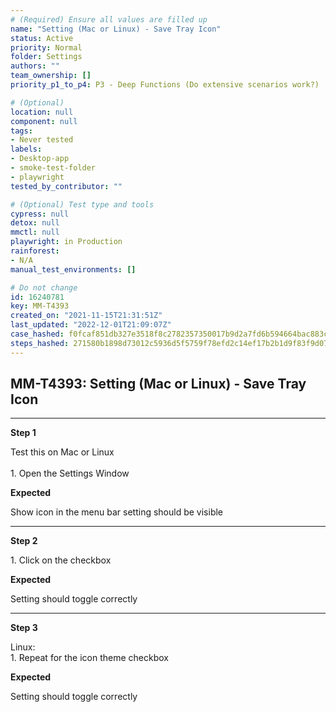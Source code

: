 ```yaml
---
# (Required) Ensure all values are filled up
name: "Setting (Mac or Linux) - Save Tray Icon"
status: Active
priority: Normal
folder: Settings
authors: ""
team_ownership: []
priority_p1_to_p4: P3 - Deep Functions (Do extensive scenarios work?)

# (Optional)
location: null
component: null
tags:
- Never tested
labels: 
- Desktop-app
- smoke-test-folder
- playwright
tested_by_contributor: ""

# (Optional) Test type and tools
cypress: null
detox: null
mmctl: null
playwright: in Production
rainforest: 
- N/A
manual_test_environments: []

# Do not change
id: 16240781
key: MM-T4393
created_on: "2021-11-15T21:31:51Z"
last_updated: "2022-12-01T21:09:07Z"
case_hashed: f0fcaf851db327e3518f8c2782357350017b9d2a7fd6b594664bac883c10ed3f95e6e2104e35bd33125692e41b22240e
steps_hashed: 271580b1898d73012c5936d5f5759f78efd2c14ef17b2b1d9f83f9d077cfc7ff37675e91db39459ed7fe045b3a9131a8
---
```


<!-- (Auto-generated) Based on frontmatter's "key" and "name" -->

## MM-T4393: Setting (Mac or Linux) - Save Tray Icon

---

**Step 1**

Test this on Mac or Linux\
\
1\. Open the Settings Window

**Expected**

Show icon in the menu bar setting should be visible

---

**Step 2**

1\. Click on the checkbox

**Expected**

Setting should toggle correctly

---

**Step 3**

Linux:\
1\. Repeat for the icon theme checkbox

**Expected**

Setting should toggle correctly
